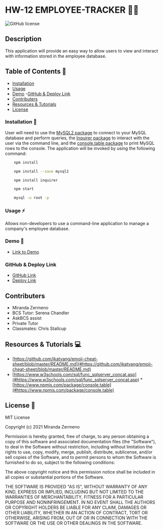 # HW-12  EMPLOYEE-TRACKER 👩‍💻

![GitHub license](https://img.shields.io/badge/license-MIT-ff69b4.svg)

## Description
This application will provide an easy way to allow users to view and interact with information stored in the employee database.


## Table of Contents 🔎
- [Installation](#installation)
- [Usage](#usage)
- [Demo](#demo)
 -[GitHub & Deploy Link](#githubdeploylink)
- [Contributers](#contributers)
- [Resources & Tutorials](#resources&tutorials)
- [License](#license)

### Installation  💾
User will need to use the [MySQL2 package](https://www.npmjs.com/package/mysql2) to connect to your MySQL database and perform queries, the [Inquirer package](https://www.npmjs.com/package/inquirer) to interact with the user via the command line, and the [console.table package](https://www.npmjs.com/package/console.table) to print MySQL rows to the console. The application will be invoked by using the following command:

```bash
    npm install
``` 
```bash
    npm install --save mysql2
```
```bash
    npm install inquirer
```
```bash
    npm start
```
```bash
    mysql -u root -p
```


### Usage ⚡
Allows non-developers to use a command-line application to manage a company's employee database.


### Demo 🎥

* [Link to Demo]()

### GitHub & Deploy Link

* [GitHub Link](https://github.com/Zermeno94/TEAM-PRO-GEN)
* [Deploy Link]()

## Contributers
* Miranda Zermeno
* BCS Tutor: Serena Chandler
* AskBCS assist
* Private Tutor
* Classmates: Chris Stallcup


## Resources & Tutorials  💻


* [https://github.com/ikatyang/emoji-cheat-sheet/blob/master/README.md](#https://github.com/ikatyang/emoji-cheat-sheet/blob/master/README.md)
* [https://www.w3schools.com/sql/func_sqlserver_concat.asp](#https://www.w3schools.com/sql/func_sqlserver_concat.asp)
*[https://www.npmjs.com/package/console.table](#https://www.npmjs.com/package/console.table)


## License 📍
MIT License

Copyright (c) 2021 Miranda Zermeno

Permission is hereby granted, free of charge, to any person obtaining a copy
of this software and associated documentation files (the "Software"), to deal
in the Software without restriction, including without limitation the rights
to use, copy, modify, merge, publish, distribute, sublicense, and/or sell
copies of the Software, and to permit persons to whom the Software is
furnished to do so, subject to the following conditions:

The above copyright notice and this permission notice shall be included in all
copies or substantial portions of the Software.

THE SOFTWARE IS PROVIDED "AS IS", WITHOUT WARRANTY OF ANY KIND, EXPRESS OR
IMPLIED, INCLUDING BUT NOT LIMITED TO THE WARRANTIES OF MERCHANTABILITY,
FITNESS FOR A PARTICULAR PURPOSE AND NONINFRINGEMENT. IN NO EVENT SHALL THE
AUTHORS OR COPYRIGHT HOLDERS BE LIABLE FOR ANY CLAIM, DAMAGES OR OTHER
LIABILITY, WHETHER IN AN ACTION OF CONTRACT, TORT OR OTHERWISE, ARISING FROM,
OUT OF OR IN CONNECTION WITH THE SOFTWARE OR THE USE OR OTHER DEALINGS IN THE
SOFTWARE.
